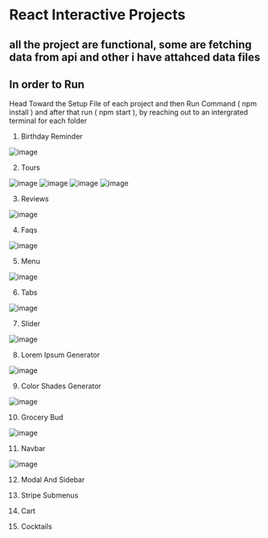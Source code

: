 # React Interactive Projects
## all the project are functional, some are fetching data from api and other i have attahced data files

## In order to Run

Head Toward the Setup File of each project and then Run Command ( npm install )
and after that run ( npm start ), by reaching out to an intergrated terminal for each folder

1. Birthday Reminder

![image](https://user-images.githubusercontent.com/97975048/229371019-f7922ce5-8bc0-4ccc-907d-45f7468c7856.png)

2. Tours

![image](https://user-images.githubusercontent.com/97975048/229556515-09f0b47b-f47c-4627-a880-9312db1e5153.png)
![image](https://user-images.githubusercontent.com/97975048/229556981-bd8ec9aa-fe4d-445d-a21e-dff8512e61c4.png)
![image](https://user-images.githubusercontent.com/97975048/229557093-7557a633-5961-4ae9-aeab-859e68c3cf90.png)
![image](https://user-images.githubusercontent.com/97975048/229557170-e78e5923-4609-4f2e-83f1-bdc105f2806f.png)

3. Reviews

![image](https://user-images.githubusercontent.com/97975048/229569684-26359986-e00a-4fd5-a83c-d70f48972aa8.png)

4. Faqs

![image](https://user-images.githubusercontent.com/97975048/229899602-543472a6-a58d-423b-a151-c0652b206dd5.png)

5. Menu

![image](https://user-images.githubusercontent.com/97975048/229909170-5af3bede-d43c-4347-9979-fd3631e4b697.png)


6. Tabs

![image](https://user-images.githubusercontent.com/97975048/231814428-876f324c-e199-42e0-a50e-df72172f8af9.png)


7. Slider

![image](https://user-images.githubusercontent.com/97975048/232536532-8ba9fbe6-3f19-4aa9-aa97-6c83721a4b6f.png)


8. Lorem Ipsum Generator

![image](https://user-images.githubusercontent.com/97975048/232551977-fad9925d-0e40-437d-8071-3a86b6a01307.png)



9. Color Shades Generator

![image](https://user-images.githubusercontent.com/97975048/232594024-6f81a4bd-3bda-4169-8351-5e3dc205f350.png)


10. Grocery Bud

![image](https://user-images.githubusercontent.com/97975048/232833966-b574b062-0883-4ce8-a2b0-9788a4bc1b13.png)


11. Navbar

![image](https://user-images.githubusercontent.com/97975048/233453545-8a5d6bbb-c93f-4d47-8f41-b3f3ac1d3da9.png)


12. Modal And Sidebar

13. Stripe Submenus

14. Cart

15. Cocktails
